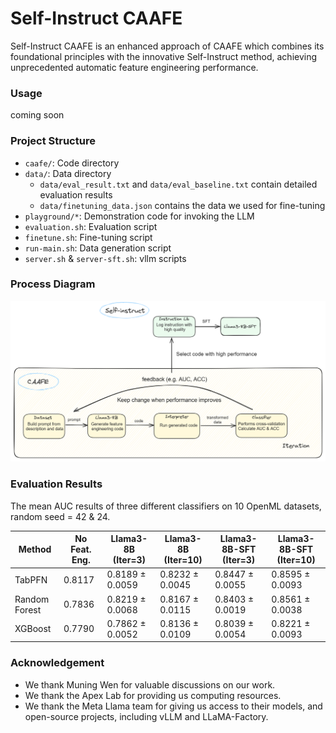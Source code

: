 # Self-Instruct CAAFE

Self-Instruct CAAFE is an enhanced approach of CAAFE which combines its foundational principles with the innovative Self-Instruct method, achieving unprecedented automatic feature engineering performance.

### Usage

coming soon

### Project Structure

- `caafe/`: Code directory
- `data/`: Data directory
  - `data/eval_result.txt` and `data/eval_baseline.txt` contain detailed evaluation results
  - `data/finetuning_data.json` contains the data we used for fine-tuning
- `playground/*`: Demonstration code for invoking the LLM
- `evaluation.sh`: Evaluation script
- `finetune.sh`: Fine-tuning script
- `run-main.sh`: Data generation script
- `server.sh` & `server-sft.sh`: vllm scripts

### Process Diagram
![Process Diagram](process.png)

### Evaluation Results

The mean AUC results of three different classifiers on 10 OpenML datasets, random seed = 42 & 24.

| Method        | No Feat. Eng. | Llama3-8B (Iter=3) | Llama3-8B (Iter=10) | Llama3-8B-SFT (Iter=3) | Llama3-8B-SFT (Iter=10) |
| ------------- | ------------- | ------------------ | ------------------- | ---------------------- | ----------------------- |
| TabPFN        | 0.8117        | 0.8189 ± 0.0059    | 0.8232 ± 0.0045     | 0.8447 ± 0.0055        | 0.8595 ± 0.0093         |
| Random Forest | 0.7836        | 0.8219 ± 0.0068    | 0.8167 ± 0.0115     | 0.8403 ± 0.0019        | 0.8561 ± 0.0038         |
| XGBoost       | 0.7790        | 0.7862 ± 0.0052    | 0.8136 ± 0.0109     | 0.8039 ± 0.0054        | 0.8221 ± 0.0093         |

### Acknowledgement

* We thank Muning Wen for valuable discussions on our work.
* We thank the Apex Lab for providing us computing resources.
* We thank the Meta Llama team for giving us access to their models, and open-source projects, including vLLM and LLaMA-Factory.
